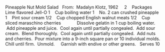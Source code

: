 Pineapple Nut Mold Salad
 
From:  Madalyn Klotz, 1962
 
 
2    Packages Lime flavored Jell-O
1    Cup boiling water
1    No. 2 can crushed pineapple
1    Pint sour cream
1/2    Cup chopped English walnut meats
1/2    Cup sliced maraschino cherries
    
    
 
Dissolve gelatin in 1 cup boiling water.  Add pineapple and juice.  Cool again until partially congealed.  Add sour cream.  Blend thoroughly.  Cool again until partially congealed.  Add nuts and cherries.  Pour mixture into a
9-inch square pan or 10 individual molds.
Chill until firm.  Unmold.  
 
Garnish with endive or other greens.
 
Serves 10

